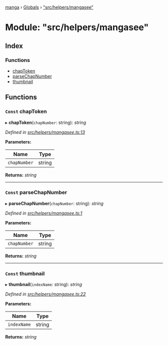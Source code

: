 [manga](../README.md) › [Globals](../globals.md) › ["src/helpers/mangasee"](_src_helpers_mangasee_.md)

# Module: "src/helpers/mangasee"

## Index

### Functions

* [chapToken](_src_helpers_mangasee_.md#const-chaptoken)
* [parseChapNumber](_src_helpers_mangasee_.md#const-parsechapnumber)
* [thumbnail](_src_helpers_mangasee_.md#const-thumbnail)

## Functions

### `Const` chapToken

▸ **chapToken**(`chapNumber`: string): *string*

*Defined in [src/helpers/mangasee.ts:13](https://github.com/tushar1210/manga-node/blob/a01e945/src/helpers/mangasee.ts#L13)*

**Parameters:**

Name | Type |
------ | ------ |
`chapNumber` | string |

**Returns:** *string*

___

### `Const` parseChapNumber

▸ **parseChapNumber**(`chapNumber`: string): *string*

*Defined in [src/helpers/mangasee.ts:1](https://github.com/tushar1210/manga-node/blob/a01e945/src/helpers/mangasee.ts#L1)*

**Parameters:**

Name | Type |
------ | ------ |
`chapNumber` | string |

**Returns:** *string*

___

### `Const` thumbnail

▸ **thumbnail**(`indexName`: string): *string*

*Defined in [src/helpers/mangasee.ts:22](https://github.com/tushar1210/manga-node/blob/a01e945/src/helpers/mangasee.ts#L22)*

**Parameters:**

Name | Type |
------ | ------ |
`indexName` | string |

**Returns:** *string*

